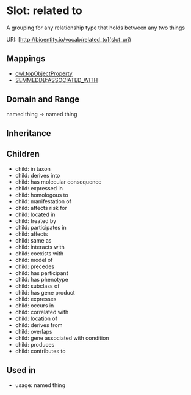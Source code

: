 # Slot: related to


A grouping for any relationship type that holds between any two things

URI: [http://bioentity.io/vocab/related_to](slot_uri)
## Mappings

 * [owl:topObjectProperty](http://purl.obolibrary.org/obo/owl_topObjectProperty)
 * [SEMMEDDB:ASSOCIATED_WITH](http://purl.obolibrary.org/obo/SEMMEDDB_ASSOCIATED_WITH)
## Domain and Range

named thing -> named thing
## Inheritance

## Children

 *  child: in taxon
 *  child: derives into
 *  child: has molecular consequence
 *  child: expressed in
 *  child: homologous to
 *  child: manifestation of
 *  child: affects risk for
 *  child: located in
 *  child: treated by
 *  child: participates in
 *  child: affects
 *  child: same as
 *  child: interacts with
 *  child: coexists with
 *  child: model of
 *  child: precedes
 *  child: has participant
 *  child: has phenotype
 *  child: subclass of
 *  child: has gene product
 *  child: expresses
 *  child: occurs in
 *  child: correlated with
 *  child: location of
 *  child: derives from
 *  child: overlaps
 *  child: gene associated with condition
 *  child: produces
 *  child: contributes to
## Used in

 *  usage: named thing
